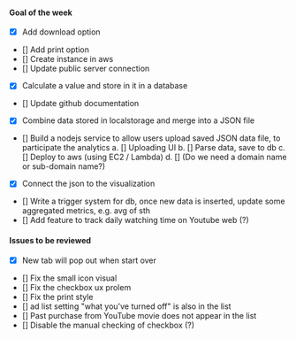 #### Goal of the week

- [x] Add download option
- [] Add print option
- [] Create instance in aws
- [] Update public server connection
- [x] Calculate a value and store in it in a database
- [] Update github documentation
- [x] Combine data stored in localstorage and merge into a JSON file
- [] Build a nodejs service to allow users upload saved JSON data file, to participate the analytics
    a. [] Uploading UI
    b. [] Parse data, save to db
    c. [] Deploy to aws (using EC2 / Lambda)
    d. [] (Do we need a domain name or sub-domain name?)
- [x] Connect the json to the visualization
- [] Write a trigger system for db, once new data is inserted, update some aggregated metrics, e.g. avg of sth
- [] Add feature to track daily watching time on Youtube web (?)


#### Issues to be reviewed
- [x] New tab will pop out when start over
- [] Fix the small icon visual
- [] Fix the checkbox ux prolem
- [] Fix the print style
- [] ad list setting "what you've turned off" is also in the list
- [] Past purchase from YouTube movie does not appear in the list
- [] Disable the manual checking of checkbox (?)